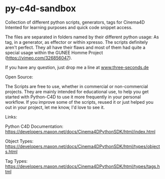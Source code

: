 # py-c4d-sandbox
Collection of different python scripts, generators, tags for Cinema4D
Intented for learning purposes and quick code snippet access.   

The files are separated in folders named by their different python usage: As tag, in a generator, as effector or within xpresso.
The scripts definitely aren't perfect. They all have their flaws and most of them had quite a special usage within the GUNEE Homme Project (https://vimeo.com/326856047). 

If you have any question, just drop me a line at www.three-seconds.de

Open Source:

The Scripts are free to use, whether in commercial or non-commercial projects. They are mainly intended for educational use, to help you get started with Python-C4D to use it more frequently in your personal workflow. If you improve some of the scripts, reused it or just helped you out in your project, let me know, I'd love to see it.

Links:

Python C4D Documentation:
https://developers.maxon.net/docs/Cinema4DPythonSDK/html/index.html

Object Types:
https://developers.maxon.net/docs/Cinema4DPythonSDK/html/types/objects.html

Tag Types:
https://developers.maxon.net/docs/Cinema4DPythonSDK/html/types/tags.html
